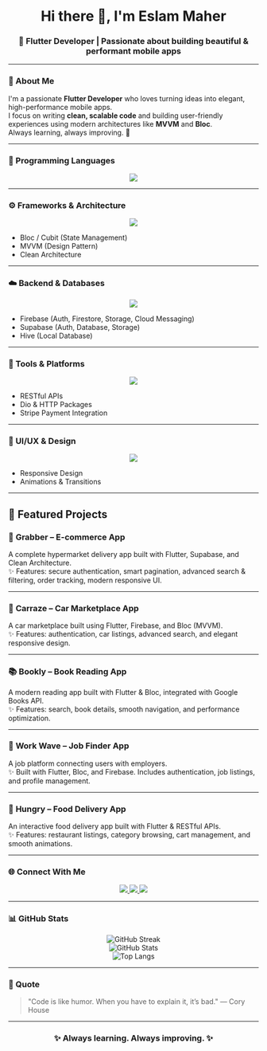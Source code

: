 <h1 align="center">Hi there 👋, I'm Eslam Maher</h1>
<h3 align="center">🚀 Flutter Developer | Passionate about building beautiful & performant mobile apps</h3>

---

### 💫 About Me
I'm a passionate **Flutter Developer** who loves turning ideas into elegant, high-performance mobile apps.  
I focus on writing **clean, scalable code** and building user-friendly experiences using modern architectures like **MVVM** and **Bloc**.  
Always learning, always improving. 🚀

---

### 🧠 Programming Languages  
<p align="center">
  <img src="https://skillicons.dev/icons?i=dart,cpp,sqlite" />
</p>

---

### ⚙️ Frameworks & Architecture  
<p align="center">
  <img src="https://skillicons.dev/icons?i=flutter" />
</p>

- Bloc / Cubit (State Management)  
- MVVM (Design Pattern)  
- Clean Architecture  

---

### ☁️ Backend & Databases  
<p align="center">
  <img src="https://skillicons.dev/icons?i=firebase" />
</p>

- Firebase (Auth, Firestore, Storage, Cloud Messaging)  
- Supabase (Auth, Database, Storage)  
- Hive (Local Database)  

---

### 🧩 Tools & Platforms  
<p align="center">
  <img src="https://skillicons.dev/icons?i=git,github,vscode,androidstudio,postman" />
</p>

- RESTful APIs  
- Dio & HTTP Packages  
- Stripe Payment Integration  

---

### 🎨 UI/UX & Design  
<p align="center">
  <img src="https://skillicons.dev/icons?i=figma" />
</p>

- Responsive Design  
- Animations & Transitions  

---

## 🚀 Featured Projects

### 🛒 **Grabber – E-commerce App**
A complete hypermarket delivery app built with Flutter, Supabase, and Clean Architecture.  
✨ Features: secure authentication, smart pagination, advanced search & filtering, order tracking, modern responsive UI.

---

### 🚗 **Carraze – Car Marketplace App**
A car marketplace built using Flutter, Firebase, and Bloc (MVVM).  
✨ Features: authentication, car listings, advanced search, and elegant responsive design.

---

### 📚 **Bookly – Book Reading App**
A modern reading app built with Flutter & Bloc, integrated with Google Books API.  
✨ Features: search, book details, smooth navigation, and performance optimization.

---

### 💼 **Work Wave – Job Finder App**
A job platform connecting users with employers.  
✨ Built with Flutter, Bloc, and Firebase. Includes authentication, job listings, and profile management.

---

### 🍔 **Hungry – Food Delivery App**
An interactive food delivery app built with Flutter & RESTful APIs.  
✨ Features: restaurant listings, category browsing, cart management, and smooth animations.

---

### 🌐 Connect With Me

<p align="center">
  <a href="https://www.linkedin.com/in/eslam-maher-b99839255" target="_blank">
    <img src="https://img.shields.io/badge/LinkedIn-0A66C2?style=for-the-badge&logo=linkedin&logoColor=white"/>
  </a>
  <a href="mailto:esllam.maherr@gmail.com">
    <img src="https://img.shields.io/badge/Gmail-D14836?style=for-the-badge&logo=gmail&logoColor=white"/>
  </a>
  <a href="https://github.com/Esllam18" target="_blank">
    <img src="https://img.shields.io/badge/GitHub-181717?style=for-the-badge&logo=github&logoColor=white"/>
  </a>
</p>

---

### 📊 GitHub Stats
<p align="center">
  <img src="https://github-readme-streak-stats.herokuapp.com?user=Esllam18&theme=tokyonight" alt="GitHub Streak" />
  <br/>
  <img src="https://github-readme-stats.vercel.app/api?username=Esllam18&show_icons=true&theme=tokyonight" alt="GitHub Stats" />
  <br/>
  <img src="https://github-readme-stats.vercel.app/api/top-langs/?username=Esllam18&layout=compact&theme=tokyonight" alt="Top Langs" />
</p>

---

### 💬 Quote
> "Code is like humor. When you have to explain it, it’s bad." — Cory House

---

<h3 align="center">✨ Always learning. Always improving. ✨</h3>
